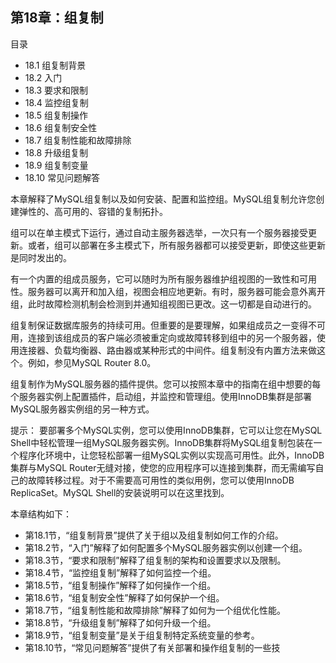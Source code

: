 ## 第18章：组复制

目录

- 18.1 组复制背景
- 18.2 入门
- 18.3 要求和限制
- 18.4 监控组复制
- 18.5 组复制操作
- 18.6 组复制安全性
- 18.7 组复制性能和故障排除
- 18.8 升级组复制
- 18.9 组复制变量
- 18.10 常见问题解答

本章解释了MySQL组复制以及如何安装、配置和监控组。MySQL组复制允许您创建弹性的、高可用的、容错的复制拓扑。

组可以在单主模式下运行，通过自动主服务器选举，一次只有一个服务器接受更新。或者，组可以部署在多主模式下，所有服务器都可以接受更新，即使这些更新是同时发出的。

有一个内置的组成员服务，它可以随时为所有服务器维护组视图的一致性和可用性。服务器可以离开和加入组，视图会相应地更新。有时，服务器可能会意外离开组，此时故障检测机制会检测到并通知组视图已更改。这一切都是自动进行的。

组复制保证数据库服务的持续可用。但重要的是要理解，如果组成员之一变得不可用，连接到该组成员的客户端必须被重定向或故障转移到组中的另一个服务器，使用连接器、负载均衡器、路由器或某种形式的中间件。组复制没有内置方法来做这个。例如，参见MySQL Router 8.0。

组复制作为MySQL服务器的插件提供。您可以按照本章中的指南在组中想要的每个服务器实例上配置插件，启动组，并监控和管理组。使用InnoDB集群是部署MySQL服务器实例组的另一种方式。

提示：
要部署多个MySQL实例，您可以使用InnoDB集群，它可以让您在MySQL Shell中轻松管理一组MySQL服务器实例。InnoDB集群将MySQL组复制包装在一个程序化环境中，让您轻松部署一组MySQL实例以实现高可用性。此外，InnoDB集群与MySQL Router无缝对接，使您的应用程序可以连接到集群，而无需编写自己的故障转移过程。对于不需要高可用性的类似用例，您可以使用InnoDB ReplicaSet。MySQL Shell的安装说明可以在这里找到。

本章结构如下：

- 第18.1节，“组复制背景”提供了关于组以及组复制如何工作的介绍。
- 第18.2节，“入门”解释了如何配置多个MySQL服务器实例以创建一个组。
- 第18.3节，“要求和限制”解释了组复制的架构和设置要求以及限制。
- 第18.4节，“监控组复制”解释了如何监控一个组。
- 第18.5节，“组复制操作”解释了如何操作一个组。
- 第18.6节，“组复制安全性”解释了如何保护一个组。
- 第18.7节，“组复制性能和故障排除”解释了如何为一个组优化性能。
- 第18.8节，“升级组复制”解释了如何升级一个组。
- 第18.9节，“组复制变量”是关于组复制特定系统变量的参考。
- 第18.10节，“常见问题解答”提供了有关部署和操作组复制的一些技